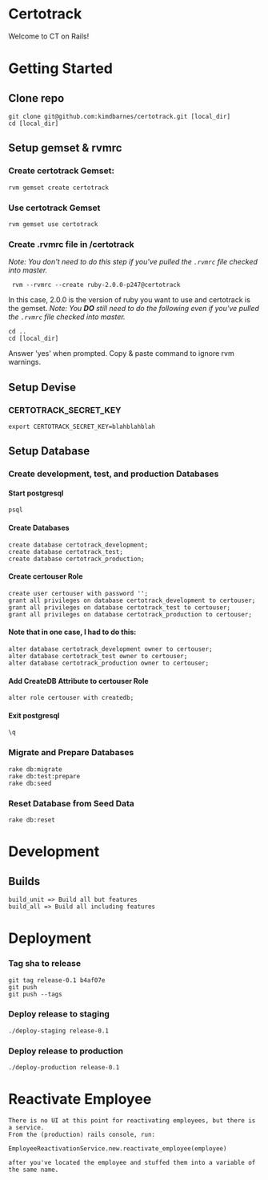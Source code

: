 Certotrack
==========

Welcome to CT on Rails!

# Getting Started

## Clone repo

    git clone git@github.com:kimdbarnes/certotrack.git [local_dir]
    cd [local_dir]

## Setup gemset & rvmrc

### Create certotrack Gemset:

    rvm gemset create certotrack

### Use certotrack Gemset

    rvm gemset use certotrack

### Create .rvmrc file in /certotrack

*Note: You don't need to do this step if you've pulled the `.rvmrc` file checked into master.*

     rvm --rvmrc --create ruby-2.0.0-p247@certotrack

In this case, 2.0.0 is the version of ruby you want to use and certotrack is the gemset.
*Note: You __DO__ still need to do the following even if you've pulled the `.rvmrc` file checked into master.*

    cd ..
    cd [local_dir]

Answer 'yes' when prompted. Copy & paste command to ignore rvm warnings.

## Setup Devise

### CERTOTRACK_SECRET_KEY

    export CERTOTRACK_SECRET_KEY=blahblahblah

## Setup Database

### Create development, test, and production Databases

#### Start postgresql

    psql

#### Create Databases

    create database certotrack_development;
    create database certotrack_test;
    create database certotrack_production;

#### Create certouser Role

    create user certouser with password '';
    grant all privileges on database certotrack_development to certouser;
    grant all privileges on database certotrack_test to certouser;
    grant all privileges on database certotrack_production to certouser;

#### Note that in one case, I had to do this:

    alter database certotrack_development owner to certouser;
    alter database certotrack_test owner to certouser;
    alter database certotrack_production owner to certouser;

#### Add CreateDB Attribute to certouser Role

    alter role certouser with createdb;

#### Exit postgresql

    \q

### Migrate and Prepare Databases

    rake db:migrate
    rake db:test:prepare
    rake db:seed

### Reset Database from Seed Data

    rake db:reset

# Development

## Builds
    build_unit => Build all but features
    build_all => Build all including features

# Deployment

### Tag sha to release
    git tag release-0.1 b4af07e
    git push
    git push --tags

### Deploy release to staging
    ./deploy-staging release-0.1

### Deploy release to production
    ./deploy-production release-0.1

# Reactivate Employee
    There is no UI at this point for reactivating employees, but there is a service.
    From the (production) rails console, run:

    EmployeeReactivationService.new.reactivate_employee(employee)

    after you've located the employee and stuffed them into a variable of the same name.